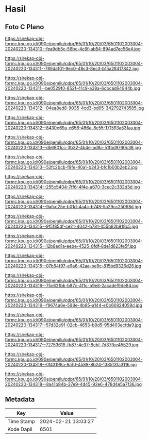 # Hasil

## Foto C Plano

https://sirekap-obj-formc.kpu.go.id/090e/pemilu/pdpr/65/01/10/20/03/6501102003004-20240220-134310--fea9db5c-56bc-4c6f-ab54-894ad7ec56e4.jpg

https://sirekap-obj-formc.kpu.go.id/090e/pemilu/pdpr/65/01/10/20/03/6501102003004-20240220-134311--789da101-9ec0-48c3-8ec3-b15a28417842.jpg

https://sirekap-obj-formc.kpu.go.id/090e/pemilu/pdpr/65/01/10/20/03/6501102003004-20240220-134311--be0529f0-852f-41c9-a38a-6cbcad64944b.jpg

https://sirekap-obj-formc.kpu.go.id/090e/pemilu/pdpr/65/01/10/20/03/6501102003004-20240220-134312--04ea8ed8-9035-4cd3-bd05-342792743585.jpg

https://sirekap-obj-formc.kpu.go.id/090e/pemilu/pdpr/65/01/10/20/03/6501102003004-20240220-134312--8430e69a-e656-466a-8c55-171593a53faa.jpg

https://sirekap-obj-formc.kpu.go.id/090e/pemilu/pdpr/65/01/10/20/03/6501102003004-20240220-134313--db6801cc-3b32-4b4e-ad8a-51fbd9760c38.jpg

https://sirekap-obj-formc.kpu.go.id/090e/pemilu/pdpr/65/01/10/20/03/6501102003004-20240220-134313--52fc2bcb-f9fe-40a1-b243-bfc1b00b2eb2.jpg

https://sirekap-obj-formc.kpu.go.id/090e/pemilu/pdpr/65/01/10/20/03/6501102003004-20240220-134314--255c5404-7ff6-4f4e-a670-3cec2c332d3d.jpg

https://sirekap-obj-formc.kpu.go.id/090e/pemilu/pdpr/65/01/10/20/03/6501102003004-20240220-134314--9afcc25e-b01d-4a4c-b748-5a29cc25098d.jpg

https://sirekap-obj-formc.kpu.go.id/090e/pemilu/pdpr/65/01/10/20/03/6501102003004-20240220-134315--9f5f85df-ce21-4042-b781-055b82b918c5.jpg

https://sirekap-obj-formc.kpu.go.id/090e/pemilu/pdpr/65/01/10/20/03/6501102003004-20240220-134315--12b8ed1a-eebe-4525-8fdf-8de1d823fe5f.jpg

https://sirekap-obj-formc.kpu.go.id/090e/pemilu/pdpr/65/01/10/20/03/6501102003004-20240220-134315--07b54f97-e9a6-42aa-be9c-815bd9326d26.jpg

https://sirekap-obj-formc.kpu.go.id/090e/pemilu/pdpr/65/01/10/20/03/6501102003004-20240220-134316--75c62fbb-b87c-4f1c-b9e8-2acadef9de84.jpg

https://sirekap-obj-formc.kpu.go.id/090e/pemilu/pdpr/65/01/10/20/03/6501102003004-20240220-134316--f9674a6e-598e-4b85-a144-e0b60824059d.jpg

https://sirekap-obj-formc.kpu.go.id/090e/pemilu/pdpr/65/01/10/20/03/6501102003004-20240220-134317--57d32e91-02cb-4653-b9d5-95d403ecfda9.jpg

https://sirekap-obj-formc.kpu.go.id/090e/pemilu/pdpr/65/01/10/20/03/6501102003004-20240220-134317--72753619-fb87-4e37-8cbf-7d37fbe45529.jpg

https://sirekap-obj-formc.kpu.go.id/090e/pemilu/pdpr/65/01/10/20/03/6501102003004-20240220-134318--0f43198a-6a10-4588-8b24-1385f31a3116.jpg

https://sirekap-obj-formc.kpu.go.id/090e/pemilu/pdpr/65/01/10/20/03/6501102003004-20240220-134318--8a41b84b-37e9-4d45-92e6-478d4e5a7f36.jpg


## Metadata

| Key        | Value               |
| ---------- | ------------------- |
| Time Stamp | 2024-02-21 13:03:27 |
| Kode Dapil | 6501                |



